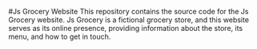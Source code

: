 #Js Grocery Website
This repository contains the source code for the Js Grocery website. Js Grocery is a fictional grocery store, and this website serves as its online presence, providing information about the store, its menu, and how to get in touch.
